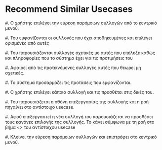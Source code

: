 # Recommend Similar Usecases 

#. Ο χρήστης επιλέγει την εύρεση παρόμοιων συλλογών από το κεντρικό μενού.

#. Του εμφανίζονται οι συλλογές που έχει αποθηκευμένες και επιλέγει ορισμένες από αυτές

#. Του παρουσιάζονται συλλογές σχετικές με αυτές που επέλεξε καθώς και πληροφορίες που το σύστημα έχει για τις προτιμήσεις του

#. Αφαιρεί από τις προτεινόμενες συλλογές αυτές που θεωρεί μη σχετικές. 

#. Το σύστημα προσαρμόζει τις προτάσεις που εμφανίζονται.

#. Ο χρήστης επιλέγει κάποια συλλογή και τις προσθέτει στις δικές του.

#. Του παρουσιάζεται η οθόνη επεξεργασίας της συλλογής και η ροή πηγαίνει στο αντίστοιχο usecase. 

#. Αφού επεξεργαστεί η νέα συλλογή του παρουσιάζεται να προσθέσει τους κανόνες επιλογής της συλλογής. 
Το κάνει σύμφωνα με τη ροή στο βήμα <> του αντίστοιχου usecase

#. Κλείνει την εύρεση παρόμοιων συλλογών και επιστρέφει στο κεντρικό μενού.
